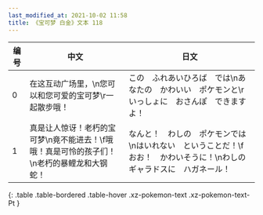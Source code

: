 ```yaml
---
last_modified_at: 2021-10-02 11:58
title: 《宝可梦 白金》文本 118
---
```

| 编号 | 中文 | 日文 |
| ---- | ---- | ---- |
| 0 | 在这互动广场里，\n您可以和您可爱的宝可梦\r一起散步哦！ | この　ふれあいひろば　では\nあなたの　かわいい　ポケモンと\rいっしょに　おさんぽ　できますよ！ |
| 1 | 真是让人惊讶！老朽的宝可梦\n竟不能进去！\f哦哦！真是可怜的孩子们！\n老朽的暴鲤龙和大钢蛇！ | なんと！　わしの　ポケモンでは\nはいれない　ということだ！\fおお！　かわいそうに！\nわしの　ギャラドスに　ハガネール！ |
{: .table .table-bordered .table-hover .xz-pokemon-text .xz-pokemon-text-Pt }
